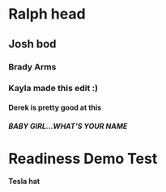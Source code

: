 # Ralph head
## Josh bod
### Brady Arms
### Kayla made this edit :)
#### Derek is pretty good at this
##### BABY GIRL...WHAT'S YOUR NAME
# Readiness Demo Test
#### Tesla hat
